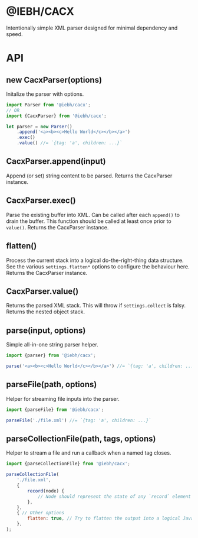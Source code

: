 @IEBH/CACX
==========
Intentionally simple XML parser designed for minimal dependency and speed.


API
===


new CacxParser(options)
-----------------------
Initalize the parser with options.

```javascript
import Parser from '@iebh/cacx';
// OR
import {CacxParser} from '@iebh/cacx';

let parser = new Parser()
    .append('<a><b><c>Hello World</c></b></a>')
    .exec()
    .value() //= `{tag: 'a', children: ...}`
```


CacxParser.append(input)
------------------------
Append (or set) string content to be parsed.
Returns the CacxParser instance.


CacxParser.exec()
-----------------
Parse the existing buffer into XML. Can be called after each `append()` to drain the buffer.
This function should be called at least once prior to `value()`.
Returns the CacxParser instance.


flatten()
---------
Process the current stack into a logical do-the-right-thing data structure.
See the various `settings.flatten*` options to configure the behaviour here.
Returns the CacxParser instance.


CacxParser.value()
------------------
Returns the parsed XML stack.
This will throw if `settings.collect` is falsy.
Returns the nested object stack.


parse(input, options)
---------------------
Simple all-in-one string parser helper.

```javascript
import {parser} from '@iebh/cacx';

parse('<a><b><c>Hello World</c></b></a>') //= `{tag: 'a', children: ...}`
```

parseFile(path, options)
------------------------
Helper for streaming file inputs into the parser.

```javascript
import {parseFile} from '@iebh/cacx';

parseFile('./file.xml') //= `{tag: 'a', children: ...}`
```


parseCollectionFile(path, tags, options)
----------------------------------------
Helper to stream a file and run a callback when a named tag closes.

```javascript
import {parseCollectionFile} from '@iebh/cacx';

parseCollectionFile(
    './file.xml',
    {
        record(node) {
            // Node should represent the state of any `record` element within the XML
        },
    },
    { // Other options
        flatten: true, // Try to flatten the output into a logical JavaScript object
    },
);
```
